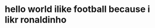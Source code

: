 # hello world                                                                                                                              ilike football because i likr ronaldinho 
